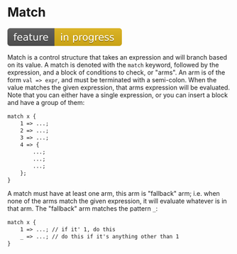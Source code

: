 # Match
![Feature In Progress](Badge_InProgress.svg)

Match is a control structure that takes an expression and will branch based
on its value. A match is denoted with the `match` keyword, followed by the
expression, and a block of conditions to check, or "arms". An arm is of the
form `val => expr`, and must be terminated with a semi-colon. 
When the value matches the given expression, that arms expression will be 
evaluated. Note that you can either have a single expression, or you can 
insert a block and have a group of them:
    
    match x {
        1 => ...;
        2 => ...;
        3 => ...;
        4 => {
            ...;
            ...;
            ...;
        };
    }

A match must have at least one arm, this arm is "fallback" arm; i.e. when none
of the arms match the given expression, it will evaluate whatever is in
that arm. The "fallback" arm matches the pattern `_`:

    match x {
        1 => ...; // if it' 1, do this
        _ => ...; // do this if it's anything other than 1
    }

